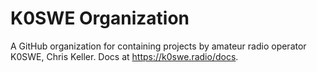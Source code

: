# K0SWE Organization

A GitHub organization for containing projects by amateur radio operator K0SWE, Chris Keller. Docs at https://k0swe.radio/docs.
